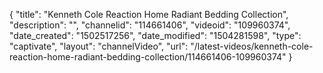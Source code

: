 {
    "title": "Kenneth Cole Reaction Home Radiant Bedding Collection",
    "description": "",
    "channelid": "114661406",
    "videoid": "109960374",
    "date_created": "1502517256",
    "date_modified": "1504281598",
    "type": "captivate",
    "layout": "channelVideo",
    "url": "\/latest-videos\/kenneth-cole-reaction-home-radiant-bedding-collection\/114661406-109960374"
}